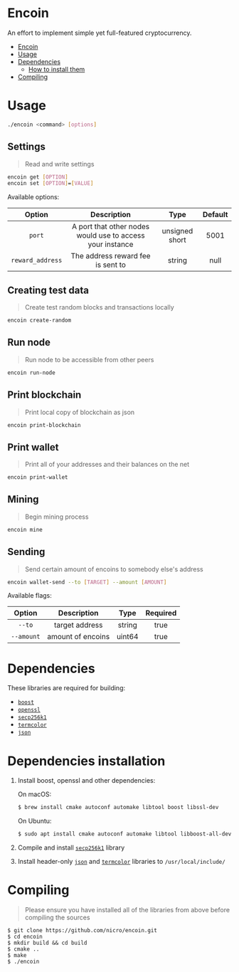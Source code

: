 # Encoin

An effort to implement simple yet full-featured cryptocurrency.

- [Encoin](#encoin)
- [Usage](#usage)
- [Dependencies](#dependencies)
  - [How to install them](#dependencies-installation)
- [Compiling](#compiling)


# Usage

```bash
./encoin <command> [options]
```



## Settings

> Read and write settings

```bash
encoin get [OPTION]
encoin set [OPTION]=[VALUE]
```

Available options:

Option| Description| Type| Default
:-----:|:-----:|:-----:|:-----:
`port`|A port that other nodes would use to access your instance|unsigned short|5001
`reward_address`|The address reward fee is sent to|string|null


## Creating test data

> Create test random blocks and transactions locally

```bash
encoin create-random
```


## Run node

> Run node to be accessible from other peers

```bash
encoin run-node
```


## Print blockchain

> Print local copy of blockchain as json

```bash
encoin print-blockchain
```


## Print wallet

> Print all of your addresses and their balances on the net

```bash
encoin print-wallet
```


## Mining

> Begin mining process

```bash
encoin mine
```

## Sending

> Send certain amount of encoins to somebody else's address

```bash
encoin wallet-send --to [TARGET] --amount [AMOUNT] 
```

Available flags:

Option| Description| Type| Required
:-----:|:-----:|:-----:|:-----:
`--to`|target address|string|true
`--amount`|amount of encoins|uint64|true



# Dependencies

These libraries are required for building:

* [`boost`](https://www.boost.org/users/download/)
* [`openssl`](https://github.com/openssl/openssl#build-and-install)
* [`secp256k1`](https://github.com/bitcoin-core/secp256k1#build-steps)
* [`termcolor`](https://github.com/ikalnytskyi/termcolor#installation)
* [`json`](https://github.com/nlohmann/json#package-managers)

# Dependencies installation

1. Install boost, openssl and other dependencies:

    On macOS:
    ```sh
    $ brew install cmake autoconf automake libtool boost libssl-dev
    ```
    On Ubuntu:
    ```sh
    $ sudo apt install cmake autoconf automake libtool libboost-all-dev
    ```

2. Compile and install [`secp256k1`](https://github.com/bitcoin-core/secp256k1#build-steps) library
3. Install header-only [`json`](https://github.com/nlohmann/json#package-managers) and [`termcolor`](https://github.com/ikalnytskyi/termcolor#installation) libraries to `/usr/local/include/`

# Compiling

> Please ensure you have installed all of the libraries from above before compiling the sources

```
$ git clone https://github.com/nicro/encoin.git
$ cd encoin
$ mkdir build && cd build
$ cmake ..
$ make
$ ./encoin
```
